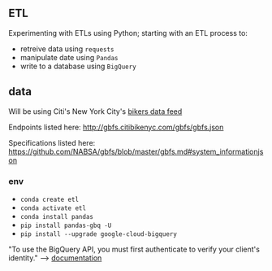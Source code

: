 ## ETL

Experimenting with ETLs using Python; starting with an ETL process to:

- retreive data using `requests`
- manipulate date using `Pandas`
- write to a database using `BigQuery`

## data

Will be using Citi's New York City's [bikers data feed](https://www.citibikenyc.com/system-data)

Endpoints listed here: http://gbfs.citibikenyc.com/gbfs/gbfs.json

Specifications listed here: https://github.com/NABSA/gbfs/blob/master/gbfs.md#system_informationjson

### env

- `conda create etl`
- `conda activate etl`
- `conda install pandas`
- `pip install pandas-gbq -U`
- `pip install --upgrade google-cloud-bigquery`

"To use the BigQuery API, you must first authenticate to verify your client's identity." --> [documentation](https://cloud.google.com/bigquery/docs/authentication/)